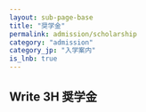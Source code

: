 ```yaml
---
layout: sub-page-base
title: "奨学金"
permalink: admission/scholarship
category: "admission"
category_jp: "入学案内"
is_lnb: true
---
```


## Write 3H 奨学金
